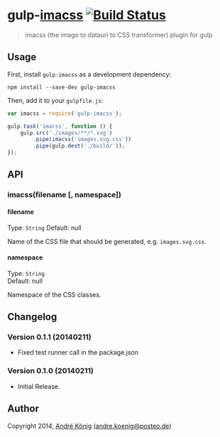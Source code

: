 # gulp-[imacss](http://github.com/akoenig/imacss) [![Build Status](https://travis-ci.org/akoenig/gulp-imacss.png?branch=master)](https://travis-ci.org/akoenig/gulp-imacss)

> imacss (the image to datauri to CSS transformer) plugin for gulp


## Usage

First, install `gulp-imacss` as a development dependency:

```shell
npm install --save-dev gulp-imacss
```

Then, add it to your `gulpfile.js`:

```javascript
var imacss = require('gulp-imacss');

gulp.task('imacss', function () {
    gulp.src('./images/**/*.svg')
        .pipe(imacss('images.svg.css'))
        .pipe(gulp.dest('./build/'));
});
```

## API

### imacss(filename [, namespace])

#### filename
Type: `String`
Default: null

Name of the CSS file that should be generated, e.g. `images.svg.css`.

#### namespace
Type: `String`  
Default: null

Namespace of the CSS classes.

## Changelog

### Version 0.1.1 (20140211)

- Fixed test runner call in the package.json

### Version 0.1.0 (20140211)

- Initial Release.

## Author

Copyright 2014, [André König](http://iam.andrekoenig.info) (andre.koenig@posteo.de)
